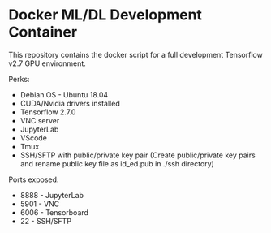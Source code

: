 # Docker ML/DL Development Container

This repository contains the docker script for a full development Tensorflow v2.7 GPU environment. 

Perks:
- Debian OS - Ubuntu 18.04
- CUDA/Nvidia drivers installed
- Tensorflow 2.7.0
- VNC server
- JupyterLab
- VScode
- Tmux
- SSH/SFTP with public/private key pair 
(Create public/private key pairs and rename public key file as id_ed.pub in ./ssh directory)

Ports exposed:
- 8888 - JupyterLab
- 5901 - VNC
- 6006 - Tensorboard
- 22 - SSH/SFTP
